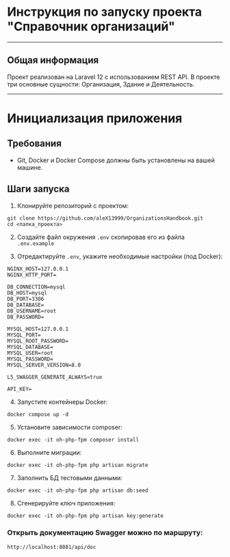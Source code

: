 # Инструкция по запуску проекта "Справочник организаций"

---

## Общая информация

Проект реализован на Laravel 12 с использованием REST API. В проекте три основные сущности: Организация, Здание и Деятельность.

---

# Инициализация приложения

## Требования

- Git, Docker и Docker Compose должны быть установлены на вашей машине.

## Шаги запуска

1. Клонируйте репозиторий с проектом:

```shell
git clone https://github.com/aleX13999/OrganizationsHandbook.git
cd <папка_проекта>
```

2. Создайте файл окружения `.env` скопировав его из файла `.env.example`

3. Отредактируйте `.env`, укажите необходимые настройки (под Docker):
```dotenv
NGINX_HOST=127.0.0.1
NGINX_HTTP_PORT=

DB_CONNECTION=mysql
DB_HOST=mysql
DB_PORT=3306
DB_DATABASE=
DB_USERNAME=root
DB_PASSWORD=

MYSQL_HOST=127.0.0.1
MYSQL_PORT=
MYSQL_ROOT_PASSWORD=
MYSQL_DATABASE=
MYSQL_USER=root
MYSQL_PASSWORD=
MYSQL_SERVER_VERSION=8.0

L5_SWAGGER_GENERATE_ALWAYS=true

API_KEY=
```

4. Запустите контейнеры Docker:

```shell
docker compose up -d
```

5. Установите зависимости composer:

```shell
docker exec -it oh-php-fpm composer install
```

6. Выполните миграции:

```shell
docker exec -it oh-php-fpm php artisan migrate
```

7. Заполнить БД тестовыми данными:
```shell
docker exec -it oh-php-fpm php artisan db:seed
```

8. Сгенерируйте ключ приложения:

```shell
docker exec -it oh-php-fpm php artisan key:generate
```

### Открыть документацию Swagger можно по маршруту:

```shell
http://localhost:8081/api/doc
```
